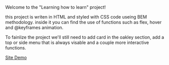 Welcome to the "Learning how to learn" project!

this project is writen in HTML and styled with CSS code useing BEM methodology. inside it you can find the use of functions such as flex, hover and @keyframes animation.

To fainlize the project we'll still need to add card in the oakley section, add a top or side menu that is always visable and a couple more interactive functions.

[Site Demo](https://benyossef27.github.io/web_project_1/)
